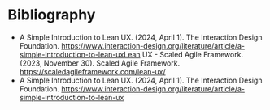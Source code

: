# Bibliography


- A Simple Introduction to Lean UX. (2024, April 1). The Interaction Design Foundation. https://www.interaction-design.org/literature/article/a-simple-introduction-to-lean-uxLean UX - Scaled Agile Framework. (2023, November 30). Scaled Agile Framework. https://scaledagileframework.com/lean-ux/
- A Simple Introduction to Lean UX. (2024, April 1). The Interaction Design Foundation. https://www.interaction-design.org/literature/article/a-simple-introduction-to-lean-ux
